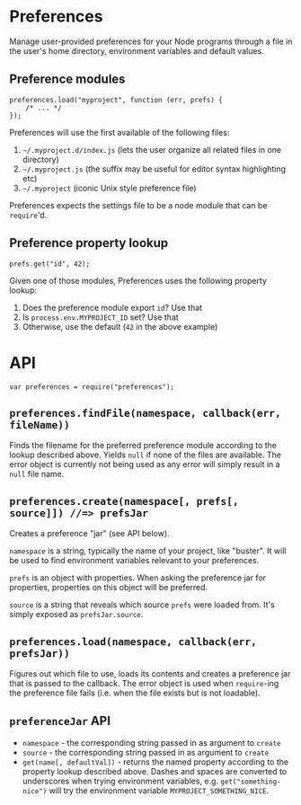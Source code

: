 # Preferences

Manage user-provided preferences for your Node programs through a file in the
user's home directory, environment variables and default values.

## Preference modules

    preferences.load("myproject", function (err, prefs) {
        /* ... */
    });

Preferences will use the first available of the following files:

1. `~/.myproject.d/index.js` (lets the user organize all related files in one
   directory)
2. `~/.myproject.js` (the suffix may be useful for editor syntax highlighting
   etc)
3. `~/.myproject` (iconic Unix style preference file)

Preferences expects the settings file to be a node module that can be
`require`'d.

## Preference property lookup

    prefs.get("id", 42);

Given one of those modules, Preferences uses the following property lookup:

1. Does the preference module export `id`? Use that
2. Is `process.env.MYPROJECT_ID` set? Use that
3. Otherwise, use the default (`42` in the above example)

# API

    var preferences = require("preferences");

## `preferences.findFile(namespace, callback(err, fileName))`

Finds the filename for the preferred preference module according to the lookup
described above. Yields `null` if none of the files are available. The error
object is currently not being used as any error will simply result in a `null`
file name.

## `preferences.create(namespace[, prefs[, source]]) //=> prefsJar`

Creates a preference "jar" (see API below).

`namespace` is a string, typically the name of your project, like "buster". It
will be used to find environment variables relevant to your preferences.

`prefs` is an object with properties. When asking the preference jar for
properties, properties on this object will be preferred.

`source` is a string that reveals which source `prefs` were loaded from. It's
simply exposed as `prefsJar.source`.

## `preferences.load(namespace, callback(err, prefsJar))`

Figures out which file to use, loads its contents and creates a preference
jar that is passed to the callback. The error object is used when `require`-ing
the preference file fails (i.e. when the file exists but is not loadable).

## `preferenceJar` API

* `namespace` - the corresponding string passed in as argument to `create`
* `source` - the corresponding string passed in as argument to `create`
* `get(name[, defaultVal])` - returns the named property according to the
  property lookup described above. Dashes and spaces are converted to
  underscores when trying environment variables, e.g. `get("something-nice")`
  will try the environment variable `MYPROJECT_SOMETHING_NICE`.
